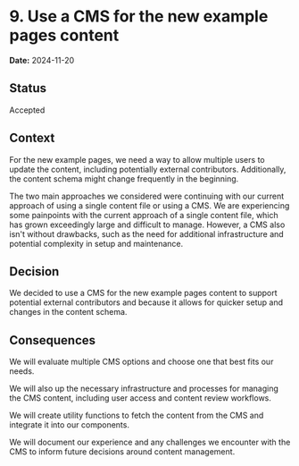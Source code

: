 # 9. Use a CMS for the new example pages content

**Date:** 2024-11-20

## Status

Accepted

## Context

For the new example pages, we need a way to allow multiple users to update the content, including potentially external contributors.
Additionally, the content schema might change frequently in the beginning.

The two main approaches we considered were continuing with our current approach of using a single content file or using a CMS.
We are experiencing some painpoints with the current approach of a single content file, which has grown exceedingly large and difficult to manage.
However, a CMS also isn't without drawbacks, such as the need for additional infrastructure and potential complexity in setup and maintenance.

## Decision

We decided to use a CMS for the new example pages content to support potential external contributors and because it allows for quicker setup and changes in the content schema.

## Consequences

We will evaluate multiple CMS options and choose one that best fits our needs.

We will also up the necessary infrastructure and processes for managing the CMS content, including user access and content review workflows.

We will create utility functions to fetch the content from the CMS and integrate it into our components.

We will document our experience and any challenges we encounter with the CMS to inform future decisions around content management.
